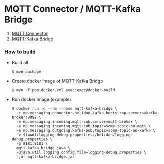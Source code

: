 # MQTT Connector / MQTT-Kafka Bridge

1. [MQTT Connector](mqtt-connector)
2. [MQTT-Kafka Bridge](mqtt-kafka-bridge)


### How to build

+ Build all

    ```
    $ mvn package
    ```

+ Create docker image of MQTT-Kafka Bridge

    ```
    $ mvn -f pom-docker.xml exec:exec@docker-build
    ```

+ Run docker image (example)

    ```
    $ docker run -d --rm --name mqtt-kafka-bridge \
      -e mp.messaging.connector.helidon-kafka.bootstrap.servers=kafka-broker:9092 \
      -e mp.messaging.incoming.mqtt-sub.server=mqtt-broker \
      -e mp.messaging.incoming.mqtt-sub.topic=some-topic-on-mqtt \
      -e mp.messaging.outgoing.kafka-pub.topic=some-topic-on-kafka \
      -v $(pwd)/logging-debug.properties:/helidon/logging-debug.properties \
      -p 8181:8181 \
      mqtt-kafka-bridge java \
      -Djava.util.logging.config.file=logging-debug.properties \
      -jar mqtt-kafka-bridge.jar
    ```
